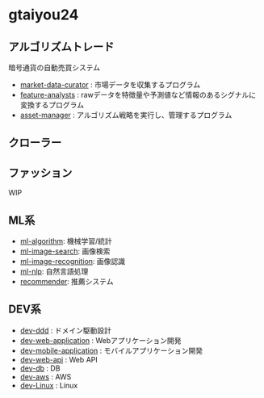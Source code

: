 # gtaiyou24

## アルゴリズムトレード
暗号通貨の自動売買システム

 - [market-data-curator](https://github.com/gtaiyou24/market-data-curator) : 市場データを収集するプログラム
 - [feature-analysts](https://github.com/gtaiyou24/feature-analysts) : rawデータを特徴量や予測値など情報のあるシグナルに変換するプログラム
 - [asset-manager](https://github.com/gtaiyou24/market-data-curator) : アルゴリズム戦略を実行し、管理するプログラム

## クローラー



## ファッション

WIP

## ML系

 - [ml-algorithm](https://github.com/gtaiyou24/ml-algorithm): 機械学習/統計
 - [ml-image-search](https://github.com/gtaiyou24/ml-image-search): 画像検索
 - [ml-image-recognition](https://github.com/gtaiyou24/ml-image-recognition): 画像認識
 - [ml-nlp](https://github.com/gtaiyou24/ml-nlp): 自然言語処理
 - [recommender](https://github.com/gtaiyou24/recommender): 推薦システム

## DEV系

 - [dev-ddd](https://github.com/gtaiyou24/dev-ddd) : ドメイン駆動設計
 - [dev-web-application](https://github.com/gtaiyou24/dev-web-application) : Webアプリケーション開発
 - [dev-mobile-application](https://github.com/gtaiyou24/dev-mobile-application) : モバイルアプリケーション開発
 - [dev-web-api](https://github.com/gtaiyou24/dev-web-api) : Web API
 - [dev-db](https://github.com/gtaiyou24/dev-db) : DB
 - [dev-aws](https://github.com/gtaiyou24/dev-aws) : AWS
 - [dev-Linux](https://github.com/gtaiyou24/dev-Linux) : Linux
